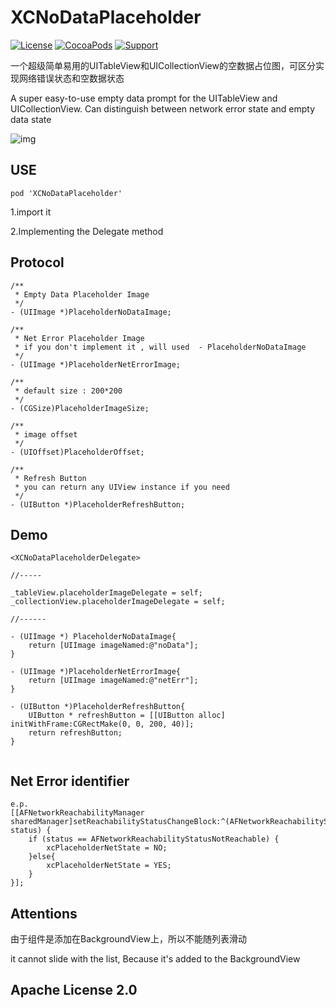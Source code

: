 # XCNoDataPlaceholder

[![License](https://img.shields.io/badge/License-%20Apache%20LICENSE%202.0-yellow.svg)]()
[![CocoaPods](https://img.shields.io/badge/pod-1.0.0-green.svg)]()
[![Support](https://img.shields.io/badge/support-iOS7.0+-blue.svg?style=flat)](https://www.apple.com/nl/ios/)

一个超级简单易用的UITableView和UICollectionView的空数据占位图，可区分实现网络错误状态和空数据状态

A super easy-to-use empty data prompt for the UITableView and UICollectionView.
Can distinguish between network error state and empty data state

![img](./img.png)

## USE



```
pod 'XCNoDataPlaceholder'
```

1.import it

2.Implementing the Delegate method


## Protocol

```
/**
 * Empty Data Placeholder Image
 */
- (UIImage *)PlaceholderNoDataImage;

/**
 * Net Error Placeholder Image 
 * if you don't implement it , will used  - PlaceholderNoDataImage
 */
- (UIImage *)PlaceholderNetErrorImage;

/**
 * default size : 200*200
 */
- (CGSize)PlaceholderImageSize;

/**
 * image offset
 */
- (UIOffset)PlaceholderOffset;

/**
 * Refresh Button
 * you can return any UIView instance if you need
 */
- (UIButton *)PlaceholderRefreshButton;

```



## Demo

```
<XCNoDataPlaceholderDelegate>

//-----

_tableView.placeholderImageDelegate = self;
_collectionView.placeholderImageDelegate = self;

//------

- (UIImage *) PlaceholderNoDataImage{
    return [UIImage imageNamed:@"noData"];
}

- (UIImage *)PlaceholderNetErrorImage{
	return [UIImage imageNamed:@"netErr"];
}

- (UIButton *)PlaceholderRefreshButton{
    UIButton * refreshButton = [[UIButton alloc] initWithFrame:CGRectMake(0, 0, 200, 40)];
    return refreshButton;
}


```

## Net Error identifier

```
e.p.
[[AFNetworkReachabilityManager sharedManager]setReachabilityStatusChangeBlock:^(AFNetworkReachabilityStatus status) {
    if (status == AFNetworkReachabilityStatusNotReachable) {
        xcPlaceholderNetState = NO;
    }else{
        xcPlaceholderNetState = YES;
    }
}];

```

## Attentions

由于组件是添加在BackgroundView上，所以不能随列表滑动

it cannot slide with the list, Because it's added to the BackgroundView


## Apache License 2.0



